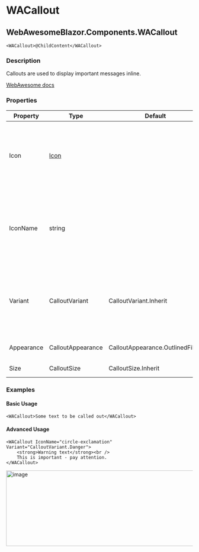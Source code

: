 # WACallout
## WebAwesomeBlazor.Components.WACallout

```HTML+Razor
<WACallout>@ChildContent</WACallout>
```

### Description
Callouts are used to display important messages inline.

[WebAwesome docs](https://webawesome.com/docs/components/callout/)

### Properties
| Property | Type   | Default | Description                              |
|----------|--------|---------|------------------------------------------|
| Icon    | [Icon](/docs/IconClass.md) |  | The icon to draw in the prefix slot. Alternatively, use EndIconName to specify the name of the icon. |
| IconName    | string  |       |The name of the icon to draw in the prefix slot. Available names depend on the icon library being used.  |
| Variant    | CalloutVariant | CalloutVariant.Inherit   | The callout's theme variant. Defaults to brand if not within another element with a variant.                     |
| Appearance | CalloutAppearance | CalloutAppearance.OutlinedFilled | The callout's visual appearance. |
| Size | CalloutSize | CalloutSize.Inherit | The callout's size. |

### Examples

#### Basic Usage
```HTML+Razor
<WACallout>Some text to be called out</WACallout>
```

#### Advanced Usage
```HTML+Razor
<WACallout IconName="circle-exclamation" Variant="CalloutVariant.Danger">
    <strong>Warning text</strong><br />
    This is important - pay attention.
</WACallout>
```
<img width="507" height="204" alt="image" src="https://github.com/user-attachments/assets/450e4155-b7bb-4236-a471-436ec1ed6068" />
